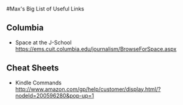 #Max's Big List of Useful Links

## Columbia

* Space at the J-School <https://ems.cuit.columbia.edu/journalism/BrowseForSpace.aspx>

## Cheat Sheets

* Kindle Commands <http://www.amazon.com/gp/help/customer/display.html/?nodeId=200596280&pop-up=1>